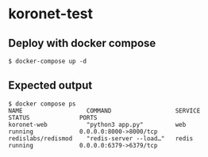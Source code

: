 # koronet-test

## Deploy with docker compose
    
```
$ docker-compose up -d

```
## Expected output
```
$ docker compose ps
NAME                  COMMAND                  SERVICE             STATUS              PORTS
koronet-web           "python3 app.py"         web                 running             0.0.0.0:8000->8000/tcp
redislabs/redismod    "redis-server --load…"   redis               running             0.0.0.0:6379->6379/tcp
```
